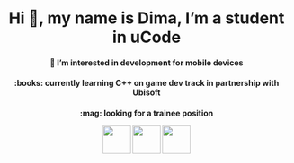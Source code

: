 <h1 align="center">Hi 👋, my name is Dima, I’m a student in uCode</h1>
<h4 align="center">👀  I’m interested in development for mobile devices
<h4 align="center"> :books: currently learning C++ on game dev track in partnership with Ubisoft
<h4 align="center"> :mag: looking for a trainee position

<p align="center">
  <a href="mailto:dmitriy.vasilenko@gmail.com"><img src='https://www.flaticon.com/svg/static/icons/svg/561/561127.svg' height='50px'/></a>
  <a href="https://t.me/dufrane"><img src='https://www.flaticon.com/svg/static/icons/svg/2111/2111812.svg' height='50px'/></a>
  <a href="https://www.facebook.com/dmitriy.vasilenko.35"><img src='https://cdn.icon-icons.com/icons2/509/PNG/512/Github_icon-icons.com_49946.png' height='50px'/></a>
</p>



###



